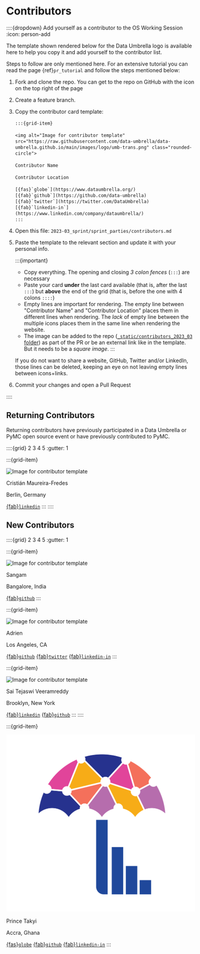 # Contributors

::::{dropdown} Add yourself as a contributor to the OS Working Session
:icon: person-add

The template shown rendered below for the Data Umbrella logo is available here
to help you copy it and add yourself to the contributor list.

Steps to follow are only mentioned here. For an extensive tutorial you can
read the page {ref}`pr_tutorial` and follow the steps mentioned below:

1. Fork and clone the repo. You can get to the repo on GitHub with the icon on the top right of the page
1. Create a feature branch.
1. Copy the contributor card template:

    ```
    :::{grid-item}

    <img alt="Image for contributor template" src="https://raw.githubusercontent.com/data-umbrella/data-umbrella.github.io/main/images/logo/umb-trans.png" class="rounded-circle">

    Contributor Name

    Contributor Location

    [{fas}`globe`](https://www.dataumbrella.org/)
    [{fab}`github`](https://github.com/data-umbrella)
    [{fab}`twitter`](https://twitter.com/DataUmbrella)
    [{fab}`linkedin-in`](https://www.linkedin.com/company/dataumbrella/)
    :::
    ```

1. Open this file: `2023-03_sprint/sprint_parties/contributors.md`
1. Paste the template to the relevant section and update it with your personal info.

    :::{important}
    * Copy everything. The opening and closing _3 colon fences_ (`:::`) are necessary
    * Paste your card **under** the last card available (that is, after the last `:::`)
      but **above** the end of the grid (that is, before the one with 4 colons `::::`)
    * Empty lines are important for rendering. The empty line between "Contributor Name"
      and "Contributor Location" places them in different lines when rendering.
      The _lack_ of empty line between the multiple icons places them in the same
      line when rendering the website.
    * The image can be added to the repo ([`_static/contributors_2023_03` folder](https://github.com/pymc-devs/pymc-data-umbrella/tree/main/_static/contributors_2023_03))
      as part of the PR or be an external link like in the template.
      But it needs to be a _square image_.
    :::

    If you do not want to share a website, GitHub, Twitter and/or LinkedIn,
    those lines can be deleted, keeping an eye on not leaving empty lines between icons+links.

1. Commit your changes and open a Pull Request

::::

## Returning Contributors
Returning contributors have previously participated in a Data Umbrella or PyMC open source event or have previously contributed to PyMC.

::::{grid} 2 3 4 5
:gutter: 1

:::{grid-item}

<img alt="Image for contributor template" src="../../_static/contributors_2023_03/cf2.jpg" class="rounded-circle">

Cristián Maureira-Fredes

Berlin, Germany

[{fab}`linkedin`](https://www.linkedin.com/in/cmaureir)
:::
::::

## New Contributors

::::{grid} 2 3 4 5
:gutter: 1

:::{grid-item}

<img alt="Image for contributor template" src="../../_static/contributors/blank_person.jpg" class="rounded-circle">

Sangam

Bangalore, India

[{fab}`github`](https://github.com/SangamSwadiK)
:::

:::{grid-item}

<img alt="Image for contributor template" src="../../_static/contributors_2023_03/adrien_square_small.jpeg" class="rounded-circle">

Adrien

Los Angeles, CA

[{fab}`github`](https://github.com/alporter08)
[{fab}`twitter`](https://twitter.com/alporter08)
[{fab}`linkedin-in`](https://www.linkedin.com/in/adrien-porter/)
:::

:::{grid-item}

<img alt="Image for contributor template" src="../../_static/contributors_2023_03/1C8D830D-950E-4311-B811-09E88D5C66BE.jpeg" class="rounded-circle">

Sai Tejaswi Veeramreddy

Brooklyn, New York

[{fab}`linkedin`](https://www.linkedin.com/in/saitejaswie/)
[{fab}`github`](https://github.com/vsaitejaswie)
:::
::::

:::{grid-item}

<img alt="Image for contributor template" src="https://raw.githubusercontent.com/data-umbrella/data-umbrella.github.io/main/images/logo/umb-trans.png" class="rounded-circle">

Prince Takyi

Accra, Ghana

[{fas}`globe`](https://www.dataumbrella.org/)
[{fab}`github`](https://github.com/iykat)
[{fab}`linkedin-in`](https://www.linkedin.com/in/takyi/)
:::